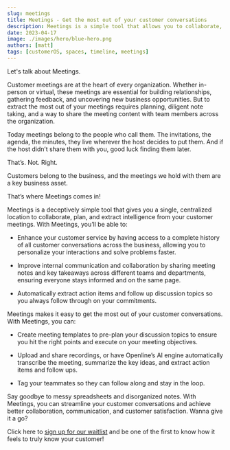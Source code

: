 ```yaml
---
slug: meetings
title: Meetings - Get the most out of your customer conversations
description: Meetings is a simple tool that allows you to collaborate, plan, and extract intelligence from your customer meetings.
date: 2023-04-17
image: ./images/hero/blue-hero.png
authors: [matt]
tags: [customerOS, spaces, timeline, meetings]
---
```


<!--![Meetings hero image](xxx)-->

Let's talk about Meetings.

Customer meetings are at the heart of every organization.  Whether in-person or virtual, these meetings are essential for building relationships, gathering feedback, and uncovering new business opportunities.  But to extract the most out of your meetings requires planning, diligent note taking, and a way to share the meeting content with team members across the organization.

<!--truncate-->

Today meetings belong to the people who call them. The invitations, the agenda, the minutes, they live wherever the host decides to put them. And if the host didn’t share them with you, good luck finding them later. 

That’s. Not. Right. 

Customers belong to the business, and the meetings we hold with them are a key business asset.

That’s where Meetings comes in!

Meetings is a deceptively simple tool that gives you a single, centralized location to collaborate, plan, and extract intelligence from your customer meetings.  With Meetings, you’ll be able to:

- Enhance your customer service by having access to a complete history of all customer conversations across the business, allowing you to personalize your interactions and solve problems faster.

- Improve internal communication and collaboration by sharing meeting notes and key takeaways across different teams and departments, ensuring everyone stays informed and on the same page.

- Automatically extract action items and follow up discussion topics so you always follow through on your commitments.

<!--![Animation of Meetings](xxx)-->

Meetings makes it easy to get the most out of your customer conversations.  With Meetings, you can:

- Create meeting templates to pre-plan your discussion topics to ensure you hit the right points and execute on your meeting objectives.

- Upload and share recordings, or have Openline’s AI engine automatically transcribe the meeting, summarize the key ideas, and extract action items and follow ups.

- Tag your teammates so they can follow along and stay in the loop.

Say goodbye to messy spreadsheets and disorganized notes.  With Meetings, you can streamline your customer conversations and achieve better collaboration, communication, and customer satisfaction.  Wanna give it a go?

Click here to [sign up for our waitlist][waitlist] and be one of the first to know how it feels to truly know your customer!  

<!---References--->

[waitlist]: https://www.openline.ai/
